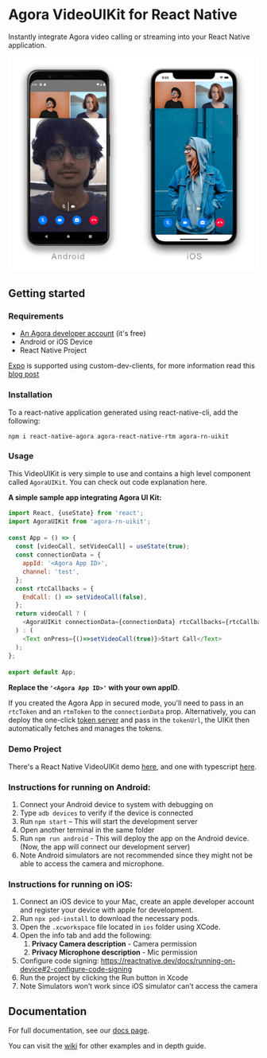 # Agora VideoUIKit for React Native
Instantly integrate Agora video calling or streaming into your React Native application.

![img](UI%20Kit.png)

## Getting started

### Requirements
- [An Agora developer account](https://www.agora.io/en/blog/how-to-get-started-with-agora?utm_source=github&utm_repo=ReactNative-UIKit) (it's free)
- Android or iOS Device
- React Native Project

[Expo](https://expo.dev/) is supported using custom-dev-clients, for more information read this [blog post](https://www.agora.io/en/blog/building-a-video-calling-app-using-the-agora-sdk-on-expo-react-native/)



### Installation
To a react-native application generated using react-native-cli, add the following:

```
npm i react-native-agora agora-react-native-rtm agora-rn-uikit
```

### Usage

This VideoUIKit is very simple to use and contains a high level component called `AgoraUIKit`. You can check out code explanation here.

**A simple sample app integrating Agora UI Kit:**
```javascript
import React, {useState} from 'react';
import AgoraUIKit from 'agora-rn-uikit';

const App = () => {
  const [videoCall, setVideoCall] = useState(true);
  const connectionData = {
    appId: '<Agora App ID>',
    channel: 'test',
  };
  const rtcCallbacks = {
    EndCall: () => setVideoCall(false),
  };
  return videoCall ? (
    <AgoraUIKit connectionData={connectionData} rtcCallbacks={rtcCallbacks} />
  ) : (
    <Text onPress={()=>setVideoCall(true)}>Start Call</Text>
  );
};

export default App;
```

**Replace the `'<Agora App ID>'` with your own appID**.

If you created the Agora App in secured mode, you'll need to pass in an `rtcToken` and an `rtmToken` to the `connectionData` prop. Alternatively, you can deploy the one-click [token server](https://github.com/AgoraIO-Community/agora-token-service) and pass in the `tokenUrl`, the UIKit then automatically fetches and manages the tokens. 

### Demo Project
There's a React Native VideoUIKit demo [here](https://github.com/AgoraIO-Community/ReactNative-UIKit-example), and one with typescript [here](https://github.com/AgoraIO-Community/ReactNative-UIKit-example/tree/typescript).

### Instructions for running on Android:

1.  Connect your Android device to system with debugging on 
2.  Type `adb devices` to verify if the device is connected 
3.  Run `npm start` – This will start the development server 
4.  Open another terminal in the same folder 
5.  Run `npm run android` - This will deploy the app on the Android device. (Now, the app will connect our development server)
6.  Note Android simulators are not recommended since they might not be able to access the camera and microphone.

### Instructions for running on iOS:

1.  Connect an iOS device to your Mac, create an apple developer account and register your device with apple for development.
2.  Run `npx pod-install` to download the necessary pods.
3.  Open the `.xcworkspace` file located in `ios` folder using XCode.
4.  Open the info tab and add the following: 
    1.  **Privacy Camera description** - Camera permission
    2.  **Privacy Microphone description** - Mic permission
5.  Configure code signing: https://reactnative.dev/docs/running-on-device#2-configure-code-signing
6.  Run the project by clicking the Run button in Xcode 
7.  Note Simulators won’t work since iOS simulator can’t access the camera

## Documentation

For full documentation, see our [docs page](https://agoraio-community.github.io/VideoUIKit-ReactNative/).

You can visit the [wiki](https://github.com/AgoraIO-Community/VideoUIKit-ReactNative/wiki) for other examples and in depth guide.
